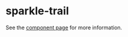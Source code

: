 sparkle-trail
================

See the [component page](http://addyosmani.github.io/sparkle-trail) for more information.

